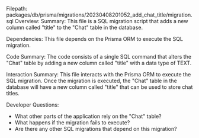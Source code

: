 Filepath: packages/db/prisma/migrations/20230408201052_add_chat_title/migration.sql
Overview: Summary:
This file is a SQL migration script that adds a new column called "title" to the "Chat" table in the database.

Dependencies:
This file depends on the Prisma ORM to execute the SQL migration.

Code Summary:
The code consists of a single SQL command that alters the "Chat" table by adding a new column called "title" with a data type of TEXT.

Interaction Summary:
This file interacts with the Prisma ORM to execute the SQL migration. Once the migration is executed, the "Chat" table in the database will have a new column called "title" that can be used to store chat titles.

Developer Questions:
- What other parts of the application rely on the "Chat" table?
- What happens if the migration fails to execute?
- Are there any other SQL migrations that depend on this migration?

